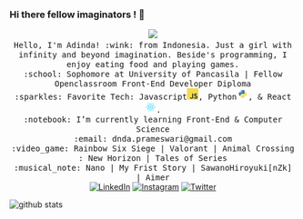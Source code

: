 ### Hi there fellow imaginators ! 👋


<p align="center">
  <img src="https://scontent-cgk1-1.xx.fbcdn.net/v/t1.15752-9/107429294_2602797519943180_4376794886778548889_n.png?_nc_cat=105&_nc_sid=b96e70&_nc_eui2=AeE7M-9VTsmnVHzIZ_yiaxgSBn7JhprL90UGfsmGmsv3RUdRby08JzwnxKSHt_KYh8L0S0p4B7VD8SxJpjhcrqek&_nc_ohc=gAUHynUQEb4AX9GHGE6&_nc_ht=scontent-cgk1-1.xx&oh=ca4333d407bef37fe6df79d5f61bea66&oe=5F599894" width="400px">
  <br>
  <samp>
    Hello, I'm Adinda! :wink: from Indonesia.
    Just a girl with infinity and beyond imagination. Beside's programming, I enjoy eating food and playing games.<br>
    :school: Sophomore at University of Pancasila | Fellow Openclassroom Front-End Developer Diploma<br>
    :sparkles: Favorite Tech: Javascript<code><img height="20" src="https://raw.githubusercontent.com/github/explore/80688e429a7d4ef2fca1e82350fe8e3517d3494d/topics/javascript/javascript.png"></code>, Python<code><img height="20" src="https://raw.githubusercontent.com/github/explore/80688e429a7d4ef2fca1e82350fe8e3517d3494d/topics/python/python.png"></code>, & React<code><img height="20" src="https://raw.githubusercontent.com/github/explore/80688e429a7d4ef2fca1e82350fe8e3517d3494d/topics/react/react.png"></code>. <br>
    :notebook: I’m currently learning Front-End & Computer Science <br>
    :email:	dnda.prameswari@gmail.com <br>
    :video_game: Rainbow Six Siege | Valorant | Animal Crossing : New Horizon | Tales of Series <br>
    :musical_note: Nano | My Frist Story | SawanoHiroyuki[nZk] | Aimer <br>
  </samp>
  <a href="https://www.linkedin.com/in/dindatiwi/" target="_blank"><img src="https://img.shields.io/badge/LinkedIn-%230077B5.svg?&style=flat-square&logo=linkedin&logoColor=white" alt="LinkedIn"></a>
<a href="https://www.instagram.com/tiwi707/" target="_blank"><img src="https://img.shields.io/badge/Instagram-%23E4405F.svg?&style=flat-square&logo=instagram&logoColor=white" alt="Instagram"></a>
  <a href="https://twitter.com/tiwi707" target="_blank"><img src="https://img.shields.io/badge/Twitter-%230077B5.svg?&style=flat-square&logo=twitter&logoColor=white" alt="Twitter"></a><br>
  
  
  ![github stats](https://github-readme-stats.vercel.app/api?username=dindatiwi&show_icons=true)
</p>





<!--
**dindatiwi/dindatiwi** is a ✨ _special_ ✨ repository because its `README.md` (this file) appears on your GitHub profile.

Here are some ideas to get you started:
:art: Portfolio: https://jojonicho.wtf <br>
:pencil: Resume: https://cv.jojonicho.wtf <br>
- 🔭 I’m currently working on ...
- 🌱 I’m currently learning ...
- 👯 I’m looking to collaborate on ...
- 🤔 I’m looking for help with ...
- 💬 Ask me about ...
- 📫 How to reach me: ...
- 😄 Pronouns: ...
- ⚡ Fun fact: ...
-->
